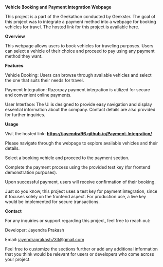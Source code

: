 **Vehicle Booking and Payment Integration Webpage**

This project is a part of the Geekathon conducted by Geekster. The goal of this project was to integrate a payment method into a webpage for booking vehicles for travel. The hosted link for this project is available here.



**Overview**

This webpage allows users to book vehicles for traveling purposes. Users can select a vehicle of their choice and proceed to pay using any payment method they want.



**Features**

Vehicle Booking: Users can browse through available vehicles and select the one that suits their needs for travel.

Payment Integration: Razorpay payment integration is utilized for secure and convenient online payments.

User Interface: The UI is designed to provide easy navigation and display essential information about the company. Contact details are also provided for further inquiries.

**Usage**

Visit the hosted link: **https://jayendra96.github.io/Payment-Integration/**

Please navigate through the webpage to explore available vehicles and their details.

Select a booking vehicle and proceed to the payment section.

Complete the payment process using the provided test key (for frontend demonstration purposes).

Upon successful payment, users will receive confirmation of their booking.

Just so you know, this project uses a test key for payment integration, since it focuses solely on the frontend aspect. For production use, a live key would be implemented for secure transactions.



**Contact**

For any inquiries or support regarding this project, feel free to reach out:



Developer: Jayendra Prakash

Email: jayendraprakash733@gmail.com

Feel free to customize the sections further or add any additional information that you think would be relevant for users or developers who come across your project.





